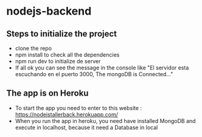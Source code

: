 # nodejs-backend

## Steps to initialize the project
- clone the repo
- npm install to check all the dependencies
- npm run dev to initialize de server
- If all ok you can see the message in the console like "El servidor esta escuchando en el puerto 3000, The mongoDB is Connected..."

## The app is on Heroku

- To start the app you need to enter to this website : https://nodejstallerback.herokuapp.com/
- When you run the app in heroku, you need have installed MongoDB and execute in localhost, because it need a Database in local
